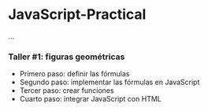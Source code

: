 # JavaScript-Practical

...

### Taller #1: figuras geométricas

- Primero paso: definir las fórmulas
- Segundo paso: implementar las fórmulas en JavaScript
- Tercer paso: crear funciones
- Cuarto paso: integrar JavaScript con HTML
